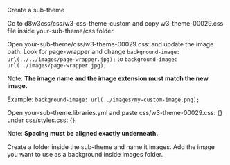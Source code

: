 Create a sub-theme

Go to d8w3css/css/w3-css-theme-custom and copy w3-theme-00029.css file inside your-sub-theme/css folder.

Open your-sub-theme/css/w3-theme-00029.css: and update the image path. Look for page-wrapper and change `background-image: url(../../images/page-wrapper.jpg);` to `background-image: url(../images/page-wrapper.jpg);`  
  
Note: **The image name and the image extension must match the new image.**

 Example: `background-image: url(../images/my-custom-image.png);`

Open your-sub-theme.libraries.yml and paste css/w3-theme-00029.css: {} under css/styles.css: {}.

Note: **Spacing must be aligned exactly underneath.**

Create a folder inside the sub-theme and name it images. Add the image you want to use as a background inside images folder.